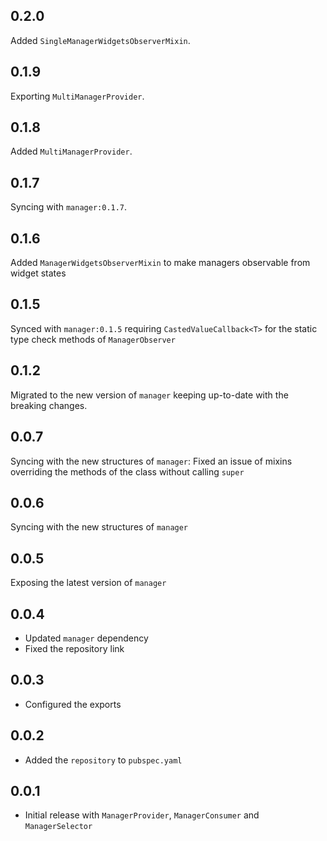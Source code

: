 ## 0.2.0
Added `SingleManagerWidgetsObserverMixin`.
## 0.1.9
Exporting `MultiManagerProvider`.
## 0.1.8
Added `MultiManagerProvider`.
## 0.1.7
Syncing with `manager:0.1.7`.
## 0.1.6

Added `ManagerWidgetsObserverMixin` to make managers observable from widget states
## 0.1.5

Synced with `manager:0.1.5` requiring `CastedValueCallback<T>` for the static type check methods of `ManagerObserver`
## 0.1.2

Migrated to the new version of `manager` keeping up-to-date with the breaking changes.
## 0.0.7

Syncing with the new structures of `manager`:
Fixed an issue of mixins overriding the methods of the class without calling
`super`
## 0.0.6

Syncing with the new structures of `manager`
## 0.0.5

Exposing the latest version of `manager`
## 0.0.4

* Updated `manager` dependency
* Fixed the repository link
## 0.0.3

* Configured the exports
## 0.0.2

* Added the `repository` to `pubspec.yaml`
## 0.0.1

* Initial release with `ManagerProvider`, `ManagerConsumer` and `ManagerSelector`
